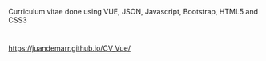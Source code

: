 Curriculum vitae done using VUE, JSON, Javascript, Bootstrap, HTML5 and CSS3 
#
https://juandemarr.github.io/CV_Vue/
